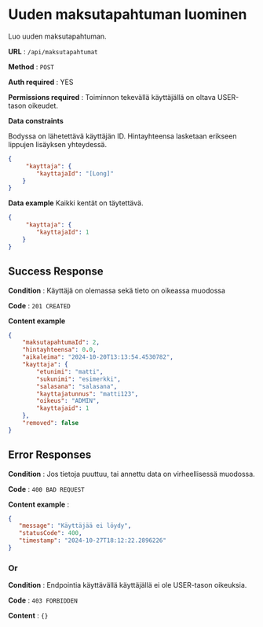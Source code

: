# Uuden maksutapahtuman luominen

Luo uuden maksutapahtuman.

**URL** : `/api/maksutapahtumat`

**Method** : `POST`

**Auth required** : YES

**Permissions required** : Toiminnon tekevällä käyttäjällä on oltava USER-tason oikeudet. 

**Data constraints**

Bodyssa on lähetettävä käyttäjän ID. Hintayhteensa lasketaan erikseen lippujen lisäyksen yhteydessä.

```json
{
     "kayttaja": {
        "kayttajaId": "[Long]"
    }
}
```

**Data example** Kaikki kentät on täytettävä.

```json
{
     "kayttaja": {
        "kayttajaId": 1
    }
}
```

## Success Response

**Condition** : Käyttäjä on olemassa sekä tieto on oikeassa muodossa 

**Code** : `201 CREATED`

**Content example**

```json
{
    "maksutapahtumaId": 2,
    "hintayhteensa": 0.0,
    "aikaleima": "2024-10-20T13:13:54.4530782",
    "kayttaja": {
        "etunimi": "matti",
        "sukunimi": "esimerkki",
        "salasana": "salasana",
        "kayttajatunnus": "matti123",
        "oikeus": "ADMIN",
        "kayttajaid": 1
    },
    "removed": false
}
```

## Error Responses

**Condition** : Jos tietoja puuttuu, tai annettu data on virheellisessä muodossa.

**Code** : `400 BAD REQUEST`

**Content example** :

 ```json
 {
    "message": "Käyttäjää ei löydy",
    "statusCode": 400,
    "timestamp": "2024-10-27T18:12:22.2896226"
}
```

### Or

**Condition** : Endpointia käyttävällä käyttäjällä ei ole USER-tason oikeuksia.

**Code** : `403 FORBIDDEN`

**Content** : `{}`
